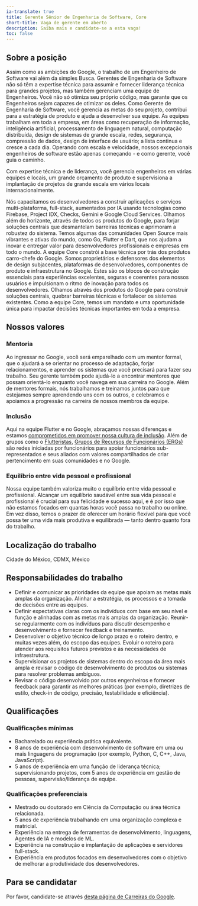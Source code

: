 ```yaml
---
ia-translate: true
title: Gerente Sênior de Engenharia de Software, Core
short-title: Vaga de gerente em aberto
description: Saiba mais e candidate-se a esta vaga!
toc: false
---
```


## Sobre a posição

Assim como as ambições do Google, o trabalho de um Engenheiro de Software vai além da simples Busca. Gerentes de Engenharia de Software não só têm a expertise técnica para assumir e fornecer liderança técnica para grandes projetos, mas também gerenciam uma equipe de Engenheiros. Você não só otimiza seu próprio código, mas garante que os Engenheiros sejam capazes de otimizar os deles. Como Gerente de Engenharia de Software, você gerencia as metas do seu projeto, contribui para a estratégia de produto e ajuda a desenvolver sua equipe. As equipes trabalham em toda a empresa, em áreas como recuperação de informação, inteligência artificial, processamento de linguagem natural, computação distribuída, design de sistemas de grande escala, redes, segurança, compressão de dados, design de interface de usuário; a lista continua e cresce a cada dia. Operando com escala e velocidade, nossos excepcionais engenheiros de software estão apenas começando - e como gerente, você guia o caminho.

Com expertise técnica e de liderança, você gerencia engenheiros em várias equipes e locais, um grande orçamento de produto e supervisiona a implantação de projetos de grande escala em vários locais internacionalmente.

Nós capacitamos os desenvolvedores a construir aplicações e serviços multi-plataforma, full-stack, aumentados por IA usando tecnologias como Firebase, Project IDX, Checks, Gemini e Google Cloud Services. Olhamos além do horizonte, através de todos os produtos do Google, para forjar soluções centrais que desmantelam barreiras técnicas e aprimoram a robustez do sistema. Temos algumas das comunidades Open Source mais vibrantes e ativas do mundo, como Go, Flutter e Dart, que nos ajudam a inovar e entregar valor para desenvolvedores profissionais e empresas em todo o mundo.
A equipe Core constrói a base técnica por trás dos produtos carro-chefe do Google. Somos proprietários e defensores dos elementos de design subjacentes, plataformas de desenvolvedores, componentes de produto e infraestrutura no Google. Estes são os blocos de construção essenciais para experiências excelentes, seguras e coerentes para nossos usuários e impulsionam o ritmo de inovação para todos os desenvolvedores. Olhamos através dos produtos do Google para construir soluções centrais, quebrar barreiras técnicas e fortalecer os sistemas existentes. Como a equipe Core, temos um mandato e uma oportunidade única para impactar decisões técnicas importantes em toda a empresa.

## Nossos valores

### Mentoria

Ao ingressar no Google, você será emparelhado com um mentor formal,
que o ajudará a se orientar no processo de adaptação, forjar relacionamentos,
e aprender os sistemas que você precisará para fazer seu trabalho.
Seu gerente também pode ajudá-lo a encontrar mentores que possam orientá-lo
enquanto você navega em sua carreira no Google. Além de mentores formais,
nós trabalhamos e treinamos juntos para que estejamos sempre aprendendo uns com os outros,
e celebramos e apoiamos a progressão na carreira de nossos membros da equipe.

### Inclusão

Aqui na equipe Flutter e no Google, abraçamos nossas diferenças
e estamos [comprometidos em promover nossa cultura de inclusão](https://flutter.dev/culture).
Além de grupos como o [Flutteristas](https://flutteristas.org/),
[Grupos de Recursos de Funcionários (ERGs)](https://diversity.google/commitments/)
são redes iniciadas por funcionários para apoiar funcionários sub-representados
e seus aliados com valores compartilhados de criar pertencimento
em suas comunidades e no Google.

### Equilíbrio entre vida pessoal e profissional

Nossa equipe também valoriza muito o equilíbrio entre vida pessoal e profissional.
Alcançar um equilíbrio saudável entre sua vida pessoal e profissional
é crucial para sua felicidade e sucesso aqui, e é por isso que não estamos focados
em quantas horas você passa no trabalho ou online. Em vez disso,
temos o prazer de oferecer um horário flexível para que você possa ter uma vida mais produtiva e
equilibrada — tanto dentro quanto fora do trabalho.

## Localização do trabalho

Cidade do México, CDMX, México

## Responsabilidades do trabalho

* Definir e comunicar as prioridades da equipe que apoiam as metas mais amplas da organização. Alinhar a estratégia, os processos e a tomada de decisões entre as equipes.
* Definir expectativas claras com os indivíduos com base em seu nível e função e alinhadas com as metas mais amplas da organização. Reunir-se regularmente com os indivíduos para discutir desempenho e desenvolvimento e fornecer feedback e treinamento.
* Desenvolver o objetivo técnico de longo prazo e o roteiro dentro, e muitas vezes além, do escopo das equipes. Evoluir o roteiro para atender aos requisitos futuros previstos e às necessidades de infraestrutura.
* Supervisionar os projetos de sistemas dentro do escopo da área mais ampla e revisar o código de desenvolvimento de produtos ou sistemas para resolver problemas ambíguos.
* Revisar o código desenvolvido por outros engenheiros e fornecer feedback para garantir as melhores práticas (por exemplo, diretrizes de estilo, check-in de código, precisão, testabilidade e eficiência).

## Qualificações

### Qualificações mínimas

* Bacharelado ou experiência prática equivalente.
* 8 anos de experiência com desenvolvimento de software em uma ou mais linguagens de programação (por exemplo, Python, C, C++, Java, JavaScript).
* 5 anos de experiência em uma função de liderança técnica; supervisionando projetos, com 5 anos de experiência em gestão de pessoas, supervisão/liderança de equipe.

### Qualificações preferenciais

* Mestrado ou doutorado em Ciência da Computação ou área técnica relacionada.
* 5 anos de experiência trabalhando em uma organização complexa e matricial.
* Experiência na entrega de ferramentas de desenvolvimento, linguagens, Agentes de IA e modelos de ML.
* Experiência na construção e implantação de aplicações e servidores full-stack.
* Experiência em produtos focados em desenvolvedores com o objetivo de melhorar a produtividade dos desenvolvedores.

## Para se candidatar

Por favor, candidate-se através [desta página de Carreiras do Google](https://www.google.com/about/careers/applications/jobs/results/119322545533919942).

